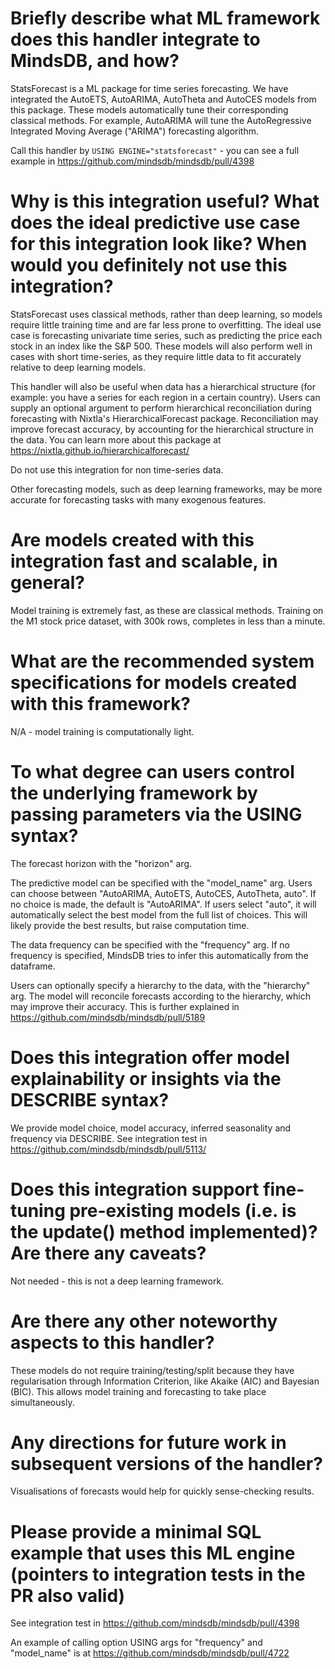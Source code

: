 # Briefly describe what ML framework does this handler integrate to MindsDB, and how?
StatsForecast is a ML package for time series forecasting.
We have integrated the AutoETS, AutoARIMA, AutoTheta and AutoCES models from this package.
These models automatically tune their corresponding classical methods.
For example, AutoARIMA will tune the AutoRegressive Integrated Moving Average ("ARIMA") forecasting algorithm.

Call this handler by
`USING ENGINE="statsforecast"` - you can see a full example in https://github.com/mindsdb/mindsdb/pull/4398

# Why is this integration useful? What does the ideal predictive use case for this integration look like? When would you definitely not use this integration?
StatsForecast uses classical methods, rather than deep learning, so models require little training time and are far less prone to overfitting.
The ideal use case is forecasting univariate time series, such as predicting the price each stock in an index like the S&P 500.
These models will also perform well in cases with short time-series, as they require little data to fit accurately relative to deep learning models.

This handler will also be useful when data has a hierarchical structure (for example: you have a series for each region in a certain country).
Users can supply an optional argument to perform hierarchical reconciliation during forecasting with Nixtla's HierarchicalForecast package.
Reconciliation may improve forecast accuracy, by accounting for the hierarchical structure in the data.
You can learn more about this package at https://nixtla.github.io/hierarchicalforecast/

Do not use this integration for non time-series data.

Other forecasting models, such as deep learning frameworks, may be more accurate for forecasting tasks with many exogenous features.

# Are models created with this integration fast and scalable, in general?
Model training is extremely fast, as these are classical methods. Training on the M1 stock price dataset, with 300k rows, completes in less than a minute.

# What are the recommended system specifications for models created with this framework?
N/A - model training is computationally light.

# To what degree can users control the underlying framework by passing parameters via the USING syntax?
The forecast horizon with the "horizon" arg.

The predictive model can be specified with the "model_name" arg. Users can choose between "AutoARIMA, AutoETS, AutoCES, AutoTheta, auto".
If no choice is made, the default is "AutoARIMA".
If users select "auto", it will automatically select the best model from the full list of choices.
This will likely provide the best results, but raise computation time.

The data frequency can be specified with the "frequency" arg. If no frequency is specified, MindsDB tries to infer this automatically from the dataframe.

Users can optionally specify a hierarchy to the data, with the "hierarchy" arg.
The model will reconcile forecasts according to the hierarchy, which may improve their accuracy.
This is further explained in https://github.com/mindsdb/mindsdb/pull/5189

# Does this integration offer model explainability or insights via the DESCRIBE syntax?
We provide model choice, model accuracy, inferred seasonality and frequency via DESCRIBE.
See integration test in https://github.com/mindsdb/mindsdb/pull/5113/

# Does this integration support fine-tuning pre-existing models (i.e. is the update() method implemented)? Are there any caveats?
Not needed - this is not a deep learning framework.

# Are there any other noteworthy aspects to this handler?
These models do not require training/testing/split because they have regularisation through Information Criterion, like Akaike (AIC) and Bayesian (BIC).
This allows model training and forecasting to take place simultaneously.

# Any directions for future work in subsequent versions of the handler?
Visualisations of forecasts would help for quickly sense-checking results.

# Please provide a minimal SQL example that uses this ML engine (pointers to integration tests in the PR also valid)
See integration test in https://github.com/mindsdb/mindsdb/pull/4398

An example of calling option USING args for "frequency" and "model_name" is at https://github.com/mindsdb/mindsdb/pull/4722

